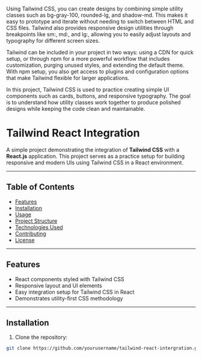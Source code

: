 Using Tailwind CSS, you can create designs by combining simple utility classes such as bg-gray-100, rounded-lg, and shadow-md. This makes it easy to prototype and iterate without needing to switch between HTML and CSS files. Tailwind also provides responsive design utilities through breakpoints like sm:, md:, and lg:, allowing you to easily adjust layouts and typography for different screen sizes.

Tailwind can be included in your project in two ways: using a CDN for quick setup, or through npm for a more powerful workflow that includes customization, purging unused styles, and extending the default theme. With npm setup, you also get access to plugins and configuration options that make Tailwind flexible for larger applications.

In this project, Tailwind CSS is used to practice creating simple UI components such as cards, buttons, and responsive typography. The goal is to understand how utility classes work together to produce polished designs while keeping the code clean and maintainable.
# Tailwind React Integration

A simple project demonstrating the integration of **Tailwind CSS** with a **React.js** application. This project serves as a practice setup for building responsive and modern UIs using Tailwind CSS in a React environment.

---

## Table of Contents

- [Features](#features)  
- [Installation](#installation)  
- [Usage](#usage)  
- [Project Structure](#project-structure)  
- [Technologies Used](#technologies-used)  
- [Contributing](#contributing)  
- [License](#license)  

---

## Features

- React components styled with Tailwind CSS  
- Responsive layout and UI elements  
- Easy integration setup for Tailwind CSS in React  
- Demonstrates utility-first CSS methodology  

---

## Installation

1. Clone the repository:

```bash
git clone https://github.com/yourusername/tailwind-react-intergration.git

